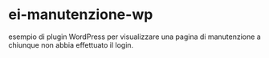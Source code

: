 # ei-manutenzione-wp
esempio di plugin WordPress per visualizzare una pagina di manutenzione a chiunque non abbia effettuato il login.

